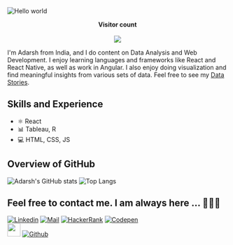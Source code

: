 <img src="https://raw.githubusercontent.com/sagar-viradiya/sagar-viradiya/master/resources/banner.png" alt="Hello world">

<p align="center"> 
  <b>Visitor count</b>
  <br>
  <br>
  <img src="https://profile-counter.glitch.me/AdarshPaawar29/count.svg" />
</p>

I'm Adarsh from India, and I do content on Data Analysis and Web Development. I enjoy learning languages and frameworks like React and React Native, as well as work in Angular. I also enjoy doing visualization and find meaningful insights from various sets of data. Feel free to see my [Data Stories](https://public.tableau.com/app/profile/adarshpawar28).

## Skills and Experience

- ⚛ React
- 📊 Tableau, R
- 💻 HTML, CSS, JS

## Overview of GitHub

![Adarsh's GitHub stats](https://github-readme-stats.vercel.app/api?username=AdarshPawar29&show_icons=true) ![Top Langs](https://github-readme-stats.vercel.app/api/top-langs/?username=AdarshPawar29&layout=compact)

## Feel free to contact me. I am always here ... 🙋🏻‍♂️

[![Linkedin](https://img.shields.io/badge/LinkedIn-Adarsh%20Pawar-blue?logo=Linkedin&logoColor=blue&labelColor=white)](https://www.linkedin.com/in/adarshpawar28/)
[![Mail](https://img.shields.io/badge/Gmail-adarshpawar28@gmail.com-red?logo=Gmail&logoColor=red&labelColor=white)](mailto:adarshpawar28@gmail.com)
[![HackerRank](https://img.shields.io/badge/HackerRank-adarshpawar28-brightgreen?logo=HackerRank&logoColor=Green&labelColor=white)](https://www.hackerrank.com/adarshpawar28)
[![Codepen](https://img.shields.io/badge/Tableau-Adarsh%20Pawar-orange?logo=codewars&logoColor=orange&labelColor=white)](https://public.tableau.com/app/profile/adarshpawar28)
<br>
<img src="https://media.giphy.com/media/WUlplcMpOCEmTGBtBW/giphy.gif" width="30"> [![Github](https://img.shields.io/github/followers/AdarshPawar29?label=Follow%20Me&style=social)](https://github.com/AdarshPawar29)
